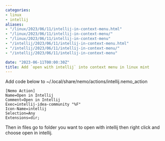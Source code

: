 ```yaml
---
categories:
- linux
- intellij
aliases:
- "/linux/2023/06/11/intellij-in-context-menu.html"
- "/linux/2023/06/11/intellij-in-context-menu/"
- "/linux/2023/06/11/intellij-in-context-menu"
- "/intellij/2023/06/11/intellij-in-context-menu.html"
- "/intellij/2023/06/11/intellij-in-context-menu/"
- "/intellij/2023/06/11/intellij-in-context-menu"

date: "2023-06-11T00:00:30Z"
title: Add `open with intellij` into context menu in linux mint
---
```

Add code below to ~/.local/share/nemo/actions/intellij.nemo_action
```
[Nemo Action]
Name=Open in Intellij
Comment=Open in Intellij
Exec=intellij-idea-community "%F"
Icon-Name=intellij
Selection=Any
Extensions=dir;
```
Then in files go to folder you want to open with intellij then right click and choose open in intellij. 